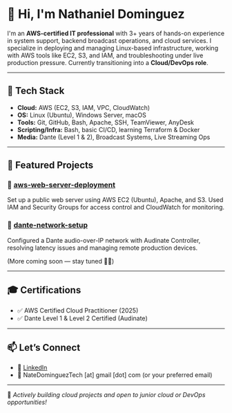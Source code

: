 # 👋 Hi, I'm Nathaniel Dominguez

I'm an **AWS-certified IT professional** with 3+ years of hands-on experience in system support, backend broadcast operations, and cloud services. I specialize in deploying and managing Linux-based infrastructure, working with AWS tools like EC2, S3, and IAM, and troubleshooting under live production pressure. Currently transitioning into a **Cloud/DevOps role**.

---

## 🧰 Tech Stack

- **Cloud:** AWS (EC2, S3, IAM, VPC, CloudWatch)
- **OS:** Linux (Ubuntu), Windows Server, macOS
- **Tools:** Git, GitHub, Bash, Apache, SSH, TeamViewer, AnyDesk
- **Scripting/Infra:** Bash, basic CI/CD, learning Terraform & Docker
- **Media:** Dante (Level 1 & 2), Broadcast Systems, Live Streaming Ops

---

## 📁 Featured Projects

### 🔹 [aws-web-server-deployment](https://github.com/NateDominguez-21/aws-web-server-deployment)
Set up a public web server using AWS EC2 (Ubuntu), Apache, and S3. Used IAM and Security Groups for access control and CloudWatch for monitoring.

### 🔹 [dante-network-setup](https://github.com/NateDominguez-21/dante-network-setup)
Configured a Dante audio-over-IP network with Audinate Controller, resolving latency issues and managing remote production devices.

(More coming soon — stay tuned 👷‍♂️)

---

## 🎓 Certifications

- ✅ AWS Certified Cloud Practitioner (2025)
- ✅ Dante Level 1 & Level 2 Certified (Audinate)

---

## 📫 Let’s Connect

- 🔗 [LinkedIn]([https://www.linkedin.com/in/your-linkedin-username](https://www.linkedin.com/in/nathaniel-dominguez-572978366/?trk=opento_sprofile_topcard))
- 📧 NateDominguezTech [at] gmail [dot] com (or your preferred email)

---

🚀 *Actively building cloud projects and open to junior cloud or DevOps opportunities!*
